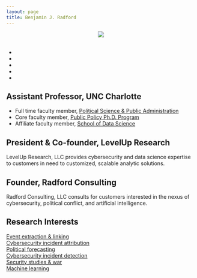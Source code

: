 ```yaml
---
layout: page
title: Benjamin J. Radford
---
```


<div class="grid">
<div class="col-1-2">
    <center>
    <img src="/images/benradford.png">
    </center><br>
    <p>
    <center>
        <ul class="navigation-bar">
           <li><a href="/images/radford_cv.pdf"><i class="ai ai-cv-square ai-2x"></i></a></li>
            <li><a href="https://www.github.com/benradford"><i class='fa fa-github-alt fa-2x'></i></a></li>  
            <li><a href="https://www.twitter.com/ben_j_radford"><i class="fa fa-twitter fa-2x"></i></a></li>
            <li><a href="https://www.researchgate.net/profile/Benjamin_Radford"><i class='ai ai-researchgate  ai-2x'></i></a></li>
            <li><a href="https://scholar.google.com/citations?user=0K05-rwAAAAJ&hl=en&oi=ao"><i class="ai ai-google-scholar  ai-2x"></i></a></li>       
        </ul>
    </center>
    </p>
</div>

<div class="col-1-2">

<h2 class="entry-title"><i class="fa fa-university"></i> Assistant Professor, UNC Charlotte</h2>
<ul>
    <li>Full time faculty member, <a href="https://politicalscience.uncc.edu/directory/benjamin-j-radford">Political Science &amp; Public Administration</a></li>
    <li>Core faculty member, <a href="https://publicpolicy.uncc.edu">Public Policy Ph.D. Program</a> </li> 
    <li>Affiliate faculty member, <a href="https://datascience.uncc.edu/ben-radford-phd">School of Data Science</a></li>
</ul>


<h2 class="entry-title"><i class="fa fa-hat-wizard"></i> President &amp; Co-founder, LevelUp Research</h2>
<p>
  LevelUp Research, LLC provides cybersecurity and data science expertise to customers in need to customized, scalable analytic solutions.
</p>

<h2 class="entry-title"><i class="fa fa-user-tie"></i> Founder, Radford Consulting</h2>
<p>
  Radford Consulting, LLC consults for customers interested in the nexus of cybersecurity, political conflict, and artificial intelligence.
</p>

<h2 class="entry-title"><i class="fa fa-rocket"></i> Research Interests</h2>
<div class="card-grid">
<div class="card">
  <div class="card-img">
    <a href="tags/#event%20extraction"><i class="fa fa-project-diagram fa-lg"></i></a>
  </div>
  <div class="card-body">
    <a href="tags/#event%20extraction">Event extraction &amp; linking</a>
  </div>
 </div>

  <div class="card">
  <div class="card-img">
    <a href="tags/#cybersecurity%20incident%20attribution"><i class="fa fa-user-secret fa-lg"></i></a>
  </div>
  <div class="card-body">
    <a href="tags/#cybersecurity%20incident%20attribution">Cybersecurity incident attribution</a>
  </div>
 </div>


 <div class="card">
  <div class="card-img">
    <a href="tags/#political%20forecasting"><i class="fa fa-chart-line fa-lg"></i></a>
  </div>
  <div class="card-body">
    <a href="tags/#political%20forecasting">Political forecasting</a>
  </div>
 </div>

 <div class="card">
  <div class="card-img">
    <a href="tags/#cybersecurity%20incident%20detection"><i class="fa fa-network-wired fa-lg"></i></a>
  </div>
  <div class="card-body">
    <a href="tags/#cybersecurity%20incident%20detection">Cybersecurity incident detection</a>
  </div>
 </div>

 <div class="card">
  <div class="card-img">
    <a href="tags/#security%20studies%20&%20war"><i class="fa fa-bomb fa-lg"></i></a>
  </div>
  <div class="card-body">
    <a href="tags/#security%20studies%20&%20war">Security studies &amp; war</a>
  </div>
 </div>

 <div class="card">
  <div class="card-img">
    <a href="tags/#machine%20learning"><i class="fa fa-robot fa-lg"></i></a>
  </div>
  <div class="card-body">
    <a href="tags/#machine%20learning">Machine learning</a>
  </div>
 </div>
</div>


</div>
</div>
